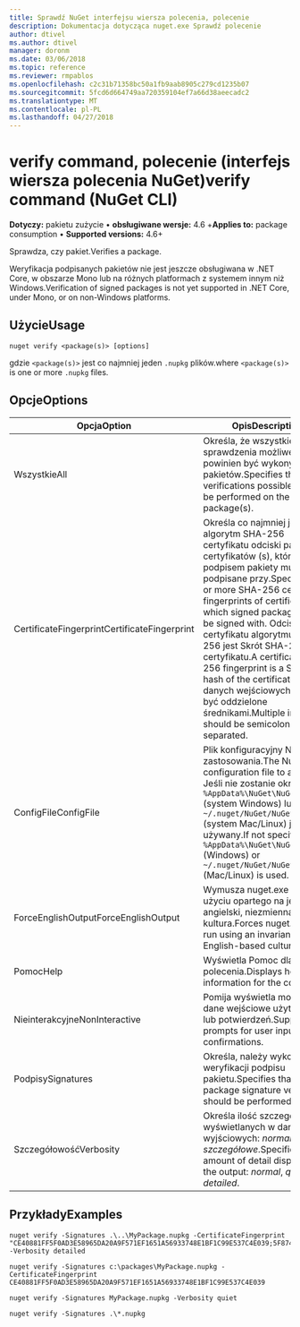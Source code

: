 ```yaml
---
title: Sprawdź NuGet interfejsu wiersza polecenia, polecenie
description: Dokumentacja dotycząca nuget.exe Sprawdź polecenie
author: dtivel
ms.author: dtivel
manager: doronm
ms.date: 03/06/2018
ms.topic: reference
ms.reviewer: rmpablos
ms.openlocfilehash: c2c31b71358bc50a1fb9aab8905c279cd1235b07
ms.sourcegitcommit: 5fcd6d664749aa720359104ef7a66d38aeecadc2
ms.translationtype: MT
ms.contentlocale: pl-PL
ms.lasthandoff: 04/27/2018
---
```

# <a name="verify-command-nuget-cli"></a><span data-ttu-id="50e28-103">verify command, polecenie (interfejs wiersza polecenia NuGet)</span><span class="sxs-lookup"><span data-stu-id="50e28-103">verify command (NuGet CLI)</span></span>

<span data-ttu-id="50e28-104">**Dotyczy:** pakietu zużycie &bullet; **obsługiwane wersje:** 4.6 +</span><span class="sxs-lookup"><span data-stu-id="50e28-104">**Applies to:** package consumption &bullet; **Supported versions:** 4.6+</span></span>

<span data-ttu-id="50e28-105">Sprawdza, czy pakiet.</span><span class="sxs-lookup"><span data-stu-id="50e28-105">Verifies a package.</span></span>

<span data-ttu-id="50e28-106">Weryfikacja podpisanych pakietów nie jest jeszcze obsługiwana w .NET Core, w obszarze Mono lub na różnych platformach z systemem innym niż Windows.</span><span class="sxs-lookup"><span data-stu-id="50e28-106">Verification of signed packages is not yet supported in .NET Core, under Mono, or on non-Windows platforms.</span></span>

## <a name="usage"></a><span data-ttu-id="50e28-107">Użycie</span><span class="sxs-lookup"><span data-stu-id="50e28-107">Usage</span></span>

```cli
nuget verify <package(s)> [options]
```

<span data-ttu-id="50e28-108">gdzie `<package(s)>` jest co najmniej jeden `.nupkg` plików.</span><span class="sxs-lookup"><span data-stu-id="50e28-108">where `<package(s)>` is one or more `.nupkg` files.</span></span>

## <a name="options"></a><span data-ttu-id="50e28-109">Opcje</span><span class="sxs-lookup"><span data-stu-id="50e28-109">Options</span></span>

| <span data-ttu-id="50e28-110">Opcja</span><span class="sxs-lookup"><span data-stu-id="50e28-110">Option</span></span> | <span data-ttu-id="50e28-111">Opis</span><span class="sxs-lookup"><span data-stu-id="50e28-111">Description</span></span> |
| --- | --- |
| <span data-ttu-id="50e28-112">Wszystkie</span><span class="sxs-lookup"><span data-stu-id="50e28-112">All</span></span> | <span data-ttu-id="50e28-113">Określa, że wszystkie sprawdzenia możliwe powinien być wykonywany na pakietów.</span><span class="sxs-lookup"><span data-stu-id="50e28-113">Specifies that all verifications possible should be performed on the package(s).</span></span> |
| <span data-ttu-id="50e28-114">CertificateFingerprint</span><span class="sxs-lookup"><span data-stu-id="50e28-114">CertificateFingerprint</span></span> | <span data-ttu-id="50e28-115">Określa co najmniej jeden algorytm SHA-256 certyfikatu odciski palców certyfikatów (s), które podpisem pakiety muszą być podpisane przy.</span><span class="sxs-lookup"><span data-stu-id="50e28-115">Specifies one or more SHA-256 certificate fingerprints of certificates(s) which signed packages must be signed with.</span></span> <span data-ttu-id="50e28-116">Odcisk palca certyfikatu algorytmu SHA-256 jest Skrót SHA-256 certyfikatu.</span><span class="sxs-lookup"><span data-stu-id="50e28-116">A certificate SHA-256 fingerprint is a SHA-256 hash of the certificate.</span></span> <span data-ttu-id="50e28-117">Wielu danych wejściowych powinny być oddzielone średnikami.</span><span class="sxs-lookup"><span data-stu-id="50e28-117">Multiple inputs should be semicolon separated.</span></span> |
| <span data-ttu-id="50e28-118">ConfigFile</span><span class="sxs-lookup"><span data-stu-id="50e28-118">ConfigFile</span></span> | <span data-ttu-id="50e28-119">Plik konfiguracyjny NuGet do zastosowania.</span><span class="sxs-lookup"><span data-stu-id="50e28-119">The NuGet configuration file to apply.</span></span> <span data-ttu-id="50e28-120">Jeśli nie zostanie określony, `%AppData%\NuGet\NuGet.Config` (system Windows) lub `~/.nuget/NuGet/NuGet.Config` (system Mac/Linux) jest używany.</span><span class="sxs-lookup"><span data-stu-id="50e28-120">If not specified, `%AppData%\NuGet\NuGet.Config` (Windows) or `~/.nuget/NuGet/NuGet.Config` (Mac/Linux) is used.</span></span>|
| <span data-ttu-id="50e28-121">ForceEnglishOutput</span><span class="sxs-lookup"><span data-stu-id="50e28-121">ForceEnglishOutput</span></span> | <span data-ttu-id="50e28-122">Wymusza nuget.exe przy użyciu opartego na język angielski, niezmienna kultura.</span><span class="sxs-lookup"><span data-stu-id="50e28-122">Forces nuget.exe to run using an invariant, English-based culture.</span></span> |
| <span data-ttu-id="50e28-123">Pomoc</span><span class="sxs-lookup"><span data-stu-id="50e28-123">Help</span></span> | <span data-ttu-id="50e28-124">Wyświetla Pomoc dla polecenia.</span><span class="sxs-lookup"><span data-stu-id="50e28-124">Displays help information for the command.</span></span> |
| <span data-ttu-id="50e28-125">Nieinterakcyjne</span><span class="sxs-lookup"><span data-stu-id="50e28-125">NonInteractive</span></span> | <span data-ttu-id="50e28-126">Pomija wyświetla monit o dane wejściowe użytkownika lub potwierdzeń.</span><span class="sxs-lookup"><span data-stu-id="50e28-126">Suppresses prompts for user input or confirmations.</span></span> |
| <span data-ttu-id="50e28-127">Podpisy</span><span class="sxs-lookup"><span data-stu-id="50e28-127">Signatures</span></span> | <span data-ttu-id="50e28-128">Określa, należy wykonać weryfikacji podpisu pakietu.</span><span class="sxs-lookup"><span data-stu-id="50e28-128">Specifies that package signature verification should be performed.</span></span> |
| <span data-ttu-id="50e28-129">Szczegółowość</span><span class="sxs-lookup"><span data-stu-id="50e28-129">Verbosity</span></span> | <span data-ttu-id="50e28-130">Określa ilość szczegółów wyświetlanych w danych wyjściowych: *normalne*, *quiet*, *szczegółowe*.</span><span class="sxs-lookup"><span data-stu-id="50e28-130">Specifies the amount of detail displayed in the output: *normal*, *quiet*, *detailed*.</span></span> |

## <a name="examples"></a><span data-ttu-id="50e28-131">Przykłady</span><span class="sxs-lookup"><span data-stu-id="50e28-131">Examples</span></span>

```cli
nuget verify -Signatures .\..\MyPackage.nupkg -CertificateFingerprint "CE40881FF5F0AD3E58965DA20A9F571EF1651A56933748E1BF1C99E537C4E039;5F874AAF47BCB268A19357364E7FBB09D6BF9E8A93E1229909AC5CAC865802E2" -Verbosity detailed

nuget verify -Signatures c:\packages\MyPackage.nupkg -CertificateFingerprint CE40881FF5F0AD3E58965DA20A9F571EF1651A56933748E1BF1C99E537C4E039

nuget verify -Signatures MyPackage.nupkg -Verbosity quiet

nuget verify -Signatures .\*.nupkg
```